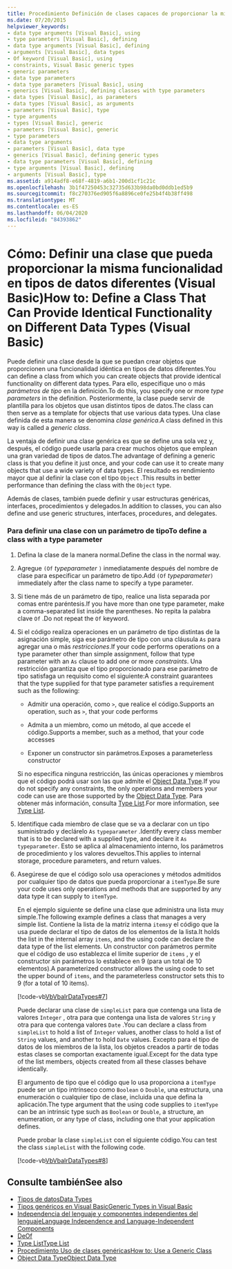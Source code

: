 ```yaml
---
title: Procedimiento Definición de clases capaces de proporcionar la misma funcionalidad en tipos de datos diferentes
ms.date: 07/20/2015
helpviewer_keywords:
- data type arguments [Visual Basic], using
- type parameters [Visual Basic], defining
- data type arguments [Visual Basic], defining
- arguments [Visual Basic], data types
- Of keyword [Visual Basic], using
- constraints, Visual Basic generic types
- generic parameters
- data type parameters
- data type parameters [Visual Basic], using
- generics [Visual Basic], defining classes with type parameters
- data types [Visual Basic], as parameters
- data types [Visual Basic], as arguments
- parameters [Visual Basic], type
- type arguments
- types [Visual Basic], generic
- parameters [Visual Basic], generic
- type parameters
- data type arguments
- parameters [Visual Basic], data type
- generics [Visual Basic], defining generic types
- data type parameters [Visual Basic], defining
- type arguments [Visual Basic], defining
- arguments [Visual Basic], type
ms.assetid: a914adf8-e68f-4819-a6b1-200d1cf1c21c
ms.openlocfilehash: 3b1f47250453c32735d633b98da0bd0ddb1ed5b9
ms.sourcegitcommit: f8c270376ed905f6a8896ce0fe25b4f4b38ff498
ms.translationtype: MT
ms.contentlocale: es-ES
ms.lasthandoff: 06/04/2020
ms.locfileid: "84393862"
---
```

# <a name="how-to-define-a-class-that-can-provide-identical-functionality-on-different-data-types-visual-basic"></a><span data-ttu-id="3b35d-102">Cómo: Definir una clase que pueda proporcionar la misma funcionalidad en tipos de datos diferentes (Visual Basic)</span><span class="sxs-lookup"><span data-stu-id="3b35d-102">How to: Define a Class That Can Provide Identical Functionality on Different Data Types (Visual Basic)</span></span>
<span data-ttu-id="3b35d-103">Puede definir una clase desde la que se puedan crear objetos que proporcionen una funcionalidad idéntica en tipos de datos diferentes.</span><span class="sxs-lookup"><span data-stu-id="3b35d-103">You can define a class from which you can create objects that provide identical functionality on different data types.</span></span> <span data-ttu-id="3b35d-104">Para ello, especifique uno o más *parámetros de tipo* en la definición.</span><span class="sxs-lookup"><span data-stu-id="3b35d-104">To do this, you specify one or more *type parameters* in the definition.</span></span> <span data-ttu-id="3b35d-105">Posteriormente, la clase puede servir de plantilla para los objetos que usan distintos tipos de datos.</span><span class="sxs-lookup"><span data-stu-id="3b35d-105">The class can then serve as a template for objects that use various data types.</span></span> <span data-ttu-id="3b35d-106">Una clase definida de esta manera se denomina *clase genérica*.</span><span class="sxs-lookup"><span data-stu-id="3b35d-106">A class defined in this way is called a *generic class*.</span></span>  
  
 <span data-ttu-id="3b35d-107">La ventaja de definir una clase genérica es que se define una sola vez y, después, el código puede usarla para crear muchos objetos que emplean una gran variedad de tipos de datos.</span><span class="sxs-lookup"><span data-stu-id="3b35d-107">The advantage of defining a generic class is that you define it just once, and your code can use it to create many objects that use a wide variety of data types.</span></span> <span data-ttu-id="3b35d-108">El resultado es rendimiento mayor que al definir la clase con el tipo `Object` .</span><span class="sxs-lookup"><span data-stu-id="3b35d-108">This results in better performance than defining the class with the `Object` type.</span></span>  
  
 <span data-ttu-id="3b35d-109">Además de clases, también puede definir y usar estructuras genéricas, interfaces, procedimientos y delegados.</span><span class="sxs-lookup"><span data-stu-id="3b35d-109">In addition to classes, you can also define and use generic structures, interfaces, procedures, and delegates.</span></span>  
  
### <a name="to-define-a-class-with-a-type-parameter"></a><span data-ttu-id="3b35d-110">Para definir una clase con un parámetro de tipo</span><span class="sxs-lookup"><span data-stu-id="3b35d-110">To define a class with a type parameter</span></span>  
  
1. <span data-ttu-id="3b35d-111">Defina la clase de la manera normal.</span><span class="sxs-lookup"><span data-stu-id="3b35d-111">Define the class in the normal way.</span></span>  
  
2. <span data-ttu-id="3b35d-112">Agregue `(Of` *typeparameter* `)` inmediatamente después del nombre de clase para especificar un parámetro de tipo.</span><span class="sxs-lookup"><span data-stu-id="3b35d-112">Add `(Of` *typeparameter*`)` immediately after the class name to specify a type parameter.</span></span>  
  
3. <span data-ttu-id="3b35d-113">Si tiene más de un parámetro de tipo, realice una lista separada por comas entre paréntesis.</span><span class="sxs-lookup"><span data-stu-id="3b35d-113">If you have more than one type parameter, make a comma-separated list inside the parentheses.</span></span> <span data-ttu-id="3b35d-114">No repita la palabra clave `Of` .</span><span class="sxs-lookup"><span data-stu-id="3b35d-114">Do not repeat the `Of` keyword.</span></span>  
  
4. <span data-ttu-id="3b35d-115">Si el código realiza operaciones en un parámetro de tipo distintas de la asignación simple, siga ese parámetro de tipo con una cláusula `As` para agregar una o más *restricciones*.</span><span class="sxs-lookup"><span data-stu-id="3b35d-115">If your code performs operations on a type parameter other than simple assignment, follow that type parameter with an `As` clause to add one or more *constraints*.</span></span> <span data-ttu-id="3b35d-116">Una restricción garantiza que el tipo proporcionado para ese parámetro de tipo satisfaga un requisito como el siguiente:</span><span class="sxs-lookup"><span data-stu-id="3b35d-116">A constraint guarantees that the type supplied for that type parameter satisfies a requirement such as the following:</span></span>  
  
    - <span data-ttu-id="3b35d-117">Admitir una operación, como `>`, que realice el código.</span><span class="sxs-lookup"><span data-stu-id="3b35d-117">Supports an operation, such as `>`, that your code performs</span></span>  
  
    - <span data-ttu-id="3b35d-118">Admita a un miembro, como un método, al que accede el código.</span><span class="sxs-lookup"><span data-stu-id="3b35d-118">Supports a member, such as a method, that your code accesses</span></span>  
  
    - <span data-ttu-id="3b35d-119">Exponer un constructor sin parámetros.</span><span class="sxs-lookup"><span data-stu-id="3b35d-119">Exposes a parameterless constructor</span></span>  
  
     <span data-ttu-id="3b35d-120">Si no especifica ninguna restricción, las únicas operaciones y miembros que el código podrá usar son las que admite el [Object Data Type](../../../language-reference/data-types/object-data-type.md).</span><span class="sxs-lookup"><span data-stu-id="3b35d-120">If you do not specify any constraints, the only operations and members your code can use are those supported by the [Object Data Type](../../../language-reference/data-types/object-data-type.md).</span></span> <span data-ttu-id="3b35d-121">Para obtener más información, consulta [Type List](../../../language-reference/statements/type-list.md).</span><span class="sxs-lookup"><span data-stu-id="3b35d-121">For more information, see [Type List](../../../language-reference/statements/type-list.md).</span></span>  
  
5. <span data-ttu-id="3b35d-122">Identifique cada miembro de clase que se va a declarar con un tipo suministrado y declárelo `As` `typeparameter` .</span><span class="sxs-lookup"><span data-stu-id="3b35d-122">Identify every class member that is to be declared with a supplied type, and declare it `As` `typeparameter`.</span></span> <span data-ttu-id="3b35d-123">Esto se aplica al almacenamiento interno, los parámetros de procedimiento y los valores devueltos.</span><span class="sxs-lookup"><span data-stu-id="3b35d-123">This applies to internal storage, procedure parameters, and return values.</span></span>  
  
6. <span data-ttu-id="3b35d-124">Asegúrese de que el código solo usa operaciones y métodos admitidos por cualquier tipo de datos que pueda proporcionar a `itemType`.</span><span class="sxs-lookup"><span data-stu-id="3b35d-124">Be sure your code uses only operations and methods that are supported by any data type it can supply to `itemType`.</span></span>  
  
     <span data-ttu-id="3b35d-125">En el ejemplo siguiente se define una clase que administra una lista muy simple.</span><span class="sxs-lookup"><span data-stu-id="3b35d-125">The following example defines a class that manages a very simple list.</span></span> <span data-ttu-id="3b35d-126">Contiene la lista de la matriz interna `items`y el código que la usa puede declarar el tipo de datos de los elementos de la lista.</span><span class="sxs-lookup"><span data-stu-id="3b35d-126">It holds the list in the internal array `items`, and the using code can declare the data type of the list elements.</span></span> <span data-ttu-id="3b35d-127">Un constructor con parámetros permite que el código de uso establezca el límite superior de `items` , y el constructor sin parámetros lo establece en 9 (para un total de 10 elementos).</span><span class="sxs-lookup"><span data-stu-id="3b35d-127">A parameterized constructor allows the using code to set the upper bound of `items`, and the parameterless constructor sets this to 9 (for a total of 10 items).</span></span>  
  
     [!code-vb[VbVbalrDataTypes#7](~/samples/snippets/visualbasic/VS_Snippets_VBCSharp/VbVbalrDataTypes/VB/Class1.vb#7)]  
  
     <span data-ttu-id="3b35d-128">Puede declarar una clase de `simpleList` para que contenga una lista de valores `Integer` , otra para que contenga una lista de valores `String` y otra para que contenga valores `Date` .</span><span class="sxs-lookup"><span data-stu-id="3b35d-128">You can declare a class from `simpleList` to hold a list of `Integer` values, another class to hold a list of `String` values, and another to hold `Date` values.</span></span> <span data-ttu-id="3b35d-129">Excepto para el tipo de datos de los miembros de la lista, los objetos creados a partir de todas estas clases se comportan exactamente igual.</span><span class="sxs-lookup"><span data-stu-id="3b35d-129">Except for the data type of the list members, objects created from all these classes behave identically.</span></span>  
  
     <span data-ttu-id="3b35d-130">El argumento de tipo que el código que lo usa proporciona a `itemType` puede ser un tipo intrínseco como `Boolean` o `Double`, una estructura, una enumeración o cualquier tipo de clase, incluida una que defina la aplicación.</span><span class="sxs-lookup"><span data-stu-id="3b35d-130">The type argument that the using code supplies to `itemType` can be an intrinsic type such as `Boolean` or `Double`, a structure, an enumeration, or any type of class, including one that your application defines.</span></span>  
  
     <span data-ttu-id="3b35d-131">Puede probar la clase `simpleList` con el siguiente código.</span><span class="sxs-lookup"><span data-stu-id="3b35d-131">You can test the class `simpleList` with the following code.</span></span>  
  
     [!code-vb[VbVbalrDataTypes#8](~/samples/snippets/visualbasic/VS_Snippets_VBCSharp/VbVbalrDataTypes/VB/Class1.vb#8)]  
  
## <a name="see-also"></a><span data-ttu-id="3b35d-132">Consulte también</span><span class="sxs-lookup"><span data-stu-id="3b35d-132">See also</span></span>

- [<span data-ttu-id="3b35d-133">Tipos de datos</span><span class="sxs-lookup"><span data-stu-id="3b35d-133">Data Types</span></span>](index.md)
- [<span data-ttu-id="3b35d-134">Tipos genéricos en Visual Basic</span><span class="sxs-lookup"><span data-stu-id="3b35d-134">Generic Types in Visual Basic</span></span>](generic-types.md)
- [<span data-ttu-id="3b35d-135">Independencia del lenguaje y componentes independientes del lenguaje</span><span class="sxs-lookup"><span data-stu-id="3b35d-135">Language Independence and Language-Independent Components</span></span>](../../../../standard/language-independence-and-language-independent-components.md)
- [<span data-ttu-id="3b35d-136">De</span><span class="sxs-lookup"><span data-stu-id="3b35d-136">Of</span></span>](../../../language-reference/statements/of-clause.md)
- [<span data-ttu-id="3b35d-137">Type List</span><span class="sxs-lookup"><span data-stu-id="3b35d-137">Type List</span></span>](../../../language-reference/statements/type-list.md)
- [<span data-ttu-id="3b35d-138">Procedimiento Uso de clases genéricas</span><span class="sxs-lookup"><span data-stu-id="3b35d-138">How to: Use a Generic Class</span></span>](how-to-use-a-generic-class.md)
- [<span data-ttu-id="3b35d-139">Object Data Type</span><span class="sxs-lookup"><span data-stu-id="3b35d-139">Object Data Type</span></span>](../../../language-reference/data-types/object-data-type.md)
